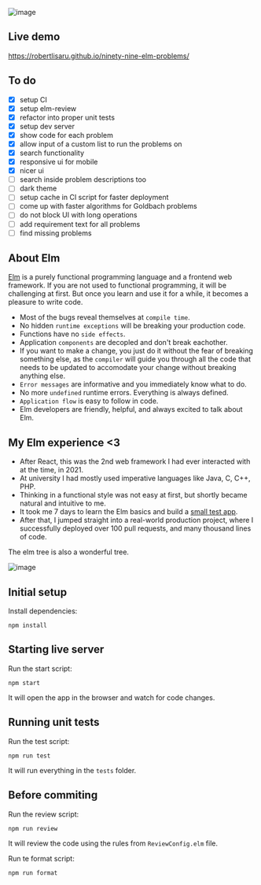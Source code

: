 ![image](https://github.com/robertlisaru/elm-exercises/assets/40792547/9a2e1778-1e23-4ac0-8689-c0470aad64b8)

## Live demo

https://robertlisaru.github.io/ninety-nine-elm-problems/

## To do
- [x] setup CI
- [x] setup elm-review
- [x] refactor into proper unit tests
- [x] setup dev server
- [x] show code for each problem
- [x] allow input of a custom list to run the problems on
- [x] search functionality
- [x] responsive ui for mobile
- [x] nicer ui
- [ ] search inside problem descriptions too
- [ ] dark theme
- [ ] setup cache in CI script for faster deployment
- [ ] come up with faster algorithms for Goldbach problems
- [ ] do not block UI with long operations
- [ ] add requirement text for all problems
- [ ] find missing problems

## About Elm
[Elm](https://elm-lang.org/) is a purely functional programming language and a frontend web framework. If you are not used to functional programming, it will be challenging at first. But once you learn and use it for a while, it becomes a pleasure to write code. 
- Most of the bugs reveal themselves at `compile time`.
- No hidden `runtime exceptions` will be breaking your production code.
- Functions have no `side effects`.
- Application `components` are decopled and don't break eachother.
- If you want to make a change, you just do it without the fear of breaking something else, as the `compiler` will guide you through all the code that needs to be updated to accomodate your change without breaking anything else.
- `Error messages` are informative and you immediately know what to do.
- No more `undefined` runtime errors. Everything is always defined.
- `Application flow` is easy to follow in code.
- Elm developers are friendly, helpful, and always excited to talk about Elm.

## My Elm experience <3
- After React, this was the 2nd web framework I had ever interacted with at the time, in 2021.
- At university I had mostly used imperative languages like Java, C, C++, PHP.
- Thinking in a functional style was not easy at first, but shortly became natural and intuitive to me.
- It took me 7 days to learn the Elm basics and build a [small test app](https://github.com/robertlisaru/elm-todos-app).
- After that, I jumped straight into a real-world production project, where I successfully deployed over 100 pull requests, and many thousand lines of code.

The elm tree is also a wonderful tree.

![image](https://github.com/robertlisaru/elm-exercises/assets/40792547/34d16f6f-3f13-4c66-b845-8a57cf5d4fd8)

## Initial setup
Install dependencies:
```shell
npm install
```

## Starting live server
Run the start script:

```shell
npm start
```
It will open the app in the browser and watch for code changes.

## Running unit tests
Run the test script:
```shell
npm run test
```
It will run everything in the `tests` folder.

## Before commiting
Run the review script:
```shell
npm run review
```
It will review the code using the rules from `ReviewConfig.elm` file.

Run te format script:
```shell
npm run format
```

